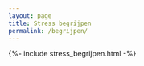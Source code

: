 ```yaml
---
layout: page
title: Stress begrijpen
permalink: /begrijpen/
---
```


{%- include stress_begrijpen.html -%}
